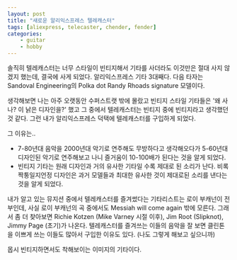 ```yaml
---
layout: post
title: "새로운 알리익스프레스 텔레캐스터"
tags: [aliexpress, telecaster, chender, fender]
categories:
    - guitar
    - hobby
---
```


솔직히 텔레캐스터는 너무 스타일이 빈티지해서 기타를 사더라도 이것만은 절대 사지 않겠지 했는데, 결국에 사게 되었다. 알리익스프레스 기타 3대째다. 다음 타자는 Sandoval Engineering의 Polka dot Randy Rhoads signature 모델이다. 

생각해보면 나는 아주 오랫동안 수퍼스트랫 밖에 몰랐고 빈티지 스타일 기타들은 '왜 사나? 이 낡은 디자인을?' 했고 그 중에서 텔레캐스터는 빈티지 중에 빈티지라고 생각했던 것 같다. 그런 내가 알리익스프레스 덕택에 텔레캐스터를 구입하게 되었다.

그 이유는..
- 7-80년대 음악을 2000년대 악기로 연주해도 무방하다고 생각해오다가 5-60년대 디자인된 악기로 연주해보고 나니 즐거움이 10-100배가 된다는 것을 알게 되었다.
- 빈티지 기타는 원래 디자인과 거의 유사한 기타일 수록 제대로 된 소리가 난다. 비록 짝퉁일지언정 디자인은 과거 모델들과 최대한 유사한 것이 제대로된 소리를 낸다는 것을 알게 되었다.

내가 알고 있는 뮤지션 중에서 텔레캐스터를 즐겨썼다는 기타리스트는 로이 부캐넌이 전부인데, 사실 로이 부캐넌의 곡 중에서도 Messiah will come again 밖에 모른다. 그래서 좀 더 찾아보면 Richie Kotzen (Mike Varney 시절 이후), Jim Root (Slipknot), Jimmy Page (초기)가 나온다. 텔레캐스터를 즐겨쓰는 이들의 음악을 잘 보면 클린톤을 이쁘게 쓰는 이들도 많아서 구입한 이유도 있다. (나도 그렇게 해보고 싶으니까)

몹시 빈티지하면서도 착해보이는 이미지의 기타이다. 